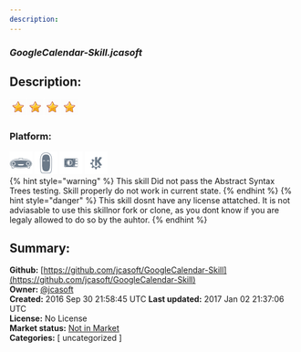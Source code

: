 ```yaml
---
description: 
---
```


### _GoogleCalendar-Skill.jcasoft_  
## Description:  
  
  
![](../.gitbook/assets/star.png)![](../.gitbook/assets/star.png)![](../.gitbook/assets/star.png)![](../.gitbook/assets/star.png)  
  
### Platform:  
 ![Mark I](../.gitbook/assets/mark-1-icon.png)  ![Mark II](../.gitbook/assets/mark-2-icon.png)  ![Picroft](../.gitbook/assets/picroft-icon.png)  ![plasmoid](../.gitbook/assets/kde.png)   
{% hint style="warning" %}
This skill Did not pass the Abstract Syntax Trees testing. Skill properly do not work in current state.
{% endhint %}
{% hint style="danger" %}
This skill dosnt have any license attatched. It is not adviasable to use this skillnor fork or clone, as you dont know if you are legaly allowed to do so by the auhtor.
{% endhint %}
  
## Summary:  
**Github:** [https://github.com/jcasoft/GoogleCalendar-Skill](https://github.com/jcasoft/GoogleCalendar-Skill)  
**Owner:** [@jcasoft](https://github.com/jcasoft)  
**Created:** 2016 Sep 30 21:58:45 UTC  **Last updated:** 2017 Jan 02 21:37:06 UTC  
**License:** No License  
**Market status:** [Not in Market](https://market.mycroft.ai/skill/)  
**Categories:** [ uncategorized ]   
